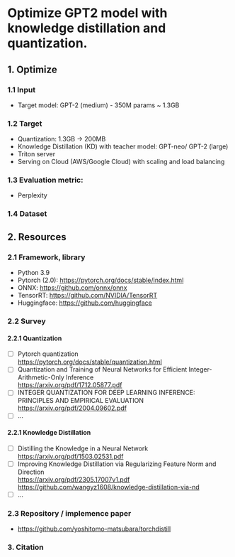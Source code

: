 # Optimize GPT2 model with knowledge distillation and quantization.

## 1. Optimize
### 1.1 Input 
- Target model: GPT-2 (medium) - 350M params ~ 1.3GB 
### 1.2 Target
- Quantization: 1.3GB -> 200MB
- Knowledge Distillation (KD) with teacher model: GPT-neo/ GPT-2 (large)
- Triton server
- Serving on Cloud (AWS/Google Cloud) with scaling and load balancing
### 1.3 Evaluation metric:
- Perplexity

### 1.4 Dataset

## 2. Resources
### 2.1 Framework, library
- Python 3.9
- Pytorch (2.0): https://pytorch.org/docs/stable/index.html
- ONNX: https://github.com/onnx/onnx
- TensorRT: https://github.com/NVIDIA/TensorRT
- Huggingface: https://github.com/huggingface

### 2.2 Survey
#### 2.2.1 Quantization
  - [ ] Pytorch quantization \
        https://pytorch.org/docs/stable/quantization.html
  - [ ] Quantization and Training of Neural Networks for Efficient Integer-Arithmetic-Only Inference \
        https://arxiv.org/pdf/1712.05877.pdf
  - [ ] INTEGER QUANTIZATION FOR DEEP LEARNING INFERENCE: PRINCIPLES AND EMPIRICAL EVALUATION \
        https://arxiv.org/pdf/2004.09602.pdf
  - [ ] ...

#### 2.2.1 Knowledge Distillation
  - [ ] Distilling the Knowledge in a Neural Network \
        https://arxiv.org/pdf/1503.02531.pdf
  - [ ] Improving Knowledge Distillation via Regularizing Feature Norm and Direction \
        https://arxiv.org/pdf/2305.17007v1.pdf \
        https://github.com/wangyz1608/knowledge-distillation-via-nd
  - [ ] ...

### 2.3 Repository / implemence paper
- https://github.com/yoshitomo-matsubara/torchdistill

### 3. Citation
